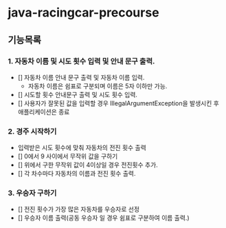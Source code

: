 # java-racingcar-precourse

## 기능목록

### 1. 자동차 이름 및 시도 횟수 입력 및 안내 문구 출력.
- [] 자동차 이름 안내 문구 출력 및 자동차 이름 입력.
  - 자동차 이름은 쉼표로 구분되며 이름은 5자 이하만 가능.
- [] 시도할 횟수 안내문구 출력 및 시도 횟수 입력.
- [] 사용자가 잘못된 값을 입력할 경우 IllegalArgumentException을 발생시킨 후 애플리케이션은 종료
### 2. 경주 시작하기
- 입력받은 시도 횟수에 맞춰 자동차의 전진 횟수 출력
- [] 0에서 9 사이에서 무작위 값을 구하기
- [] 위에서 구한 무작위 값이 4이상일 경우 전진횟수 추가.
- [] 각 차수마다 자동차의 이름과 전진 횟수 출력.

### 3. 우승자 구하기
- [] 전진 횟수가 가장 많은 자동차를 우승자로 선정
- [] 우승자 이름 출력(공동 우승자 일 경우 쉼표로 구분하여 이름 출력.)

